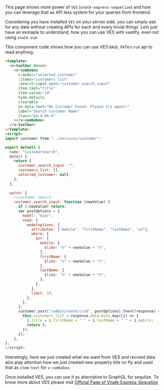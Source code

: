 This page shows more power of `VES` (`vnatk-express-sequelize`) and how you can leverage that as API less system for your  queries from frontend.

Considering you have installed `VES` on your server side, you can simply ask for any data without creating APIs for each and every trivial things. Lets just have an exmaple to understand, how you can use VES with vuetify, even not using `vnatk-vue`.

This component code shows how you can use VES `BASE_PATH/crud` api to read anything.

```html
<template>
  <v-toolbar dense>
    <v-combobox
      v-model="selected_customer"
      :items="customers_list"
      :search-input.sync="customer_search_input"
      item-text="title"
      item-value="id"
      hide-details
      clearable
      no-data-text="No Customer Found. Please try again!"
      label="Search Customer Name"
      class="pa-4 mb-4"
    ></v-combobox>
  </v-toolbar>
</template>
<script>
import customer from "../services/customer";

export default {
  name: "CustomerSearch",
  data() {
    return {
      customer_search_input: "",
      customers_list: [],
      selected_customer: null,
    };
  },
  
  watch: {
    //customer search
    customer_search_input: function (newValue) {
      if (!newValue) return;
      var postOptions = {
        model: "User",
        read: {
          modeloptions: {
            attributes: ["mobile", "firstName", "lastName", "id"],
            where: {
              $or: {
                mobile: {
                  $like: "%" + newValue + "%",
                },
                firstName: {
                  $like: "%" + newValue + "%",
                },
                lastName: {
                  $like: "%" + newValue + "%",
                },
              },
            },
            limit: 10,
          },
        },
      };
      customer.post("/admin/vnatk/crud", postOptions).then((response) => {
        this.customers_list = response.data.data.map((i) => {
          i.title = i.firstName + " " + i.lastName + " " + i.mobile;
          return i;
        });
      });
    },
};
</script>
```

Interstingly, here we just created what we want from VES and recived data. also play attention how we just created new property title on fly and used that as `item-text` for `v-combobox`.

Once installed VES, you can use it as alternative to GraphQL for sequlize. To know more about VES please visit [Official Page of Vnatk-Express-Sequelize](https://github.com/gowrav-vishwakarma/vnatk-express-sequelize)